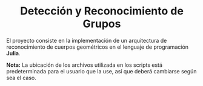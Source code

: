 # <center> Detección y Reconocimiento de Grupos  </center>

El proyecto consiste en la implementación de un arquitectura de reconocimiento de cuerpos geométricos en el lenguaje de programación **Julia**.

 **Nota:** La ubicación de los archivos utilizada en los scripts está predeterminada para el usuario que la use, así que deberá cambiarse según sea el caso. 